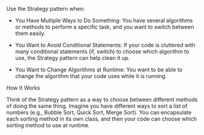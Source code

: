 Use the Strategy pattern when:

- You Have Multiple Ways to Do Something: You have several algorithms or methods to perform a specific task,
  and you want to switch between them easily.

- You Want to Avoid Conditional Statements: If your code is cluttered with many conditional statements (if, switch) to
  choose which algorithm to use, the Strategy pattern can help clean it up.

- You Want to Change Algorithms at Runtime: You want to be able to change the algorithm that your code uses while it is running.

How It Works

Think of the Strategy pattern as a way to choose between different methods of doing the same thing.
Imagine you have different ways to sort a list of numbers (e.g., Bubble Sort, Quick Sort, Merge Sort).
You can encapsulate each sorting method in its own class, and then your code can choose which sorting method to use at runtime.
